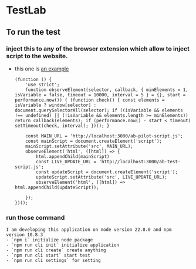 # TestLab
## To run the test 

### inject this to any of the browser extension which allow to inject script to the website.
 - this one is [an example](https://chromewebstore.google.com/detail/user-javascript-and-css/nbhcbdghjpllgmfilhnhkllmkecfmpld?hl=en) 
    ```
    (function () {
        'use strict';
        function observeElement(selector, callback, { minElements = 1, isVariable = false, timeout = 10000, interval = 5 } = {}, start = performance.now()) { (function check() { const elements = isVariable ? window[selector] : document.querySelectorAll(selector); if ((isVariable && elements !== undefined) || (!isVariable && elements.length >= minElements)) return callback(elements); if (performance.now() - start < timeout) setTimeout(check, interval); })(); }

        const MAIN_URL = 'http://localhost:3000/ab-pilot-script.js';
        const mainScript = document.createElement('script');
        mainScript.setAttribute('src', MAIN_URL);
        observeElement('html', ([html]) => {
            html.appendChild(mainScript)
            const LIVE_UPDATE_URL = 'http://localhost:3000/ab-test-script.js';
            const updateScript = document.createElement('script');
            updateScript.setAttribute('src', LIVE_UPDATE_URL);
            observeElement('html', ([html]) => html.appendChild(updateScript));
            
        });
    })();
    ```
<!-- *://*/*  <- use it for targeting all the pages on user js> -->

### run those command
    I am developing this application on node version 22.8.0 and npm version 10.8.3
    - `npm i` initialize node package
    - `npm run cli init` initialize application
    - `npm run cli create` create anything
    - `npm run cli start` start test
    - `npm run cli settings` for setting


